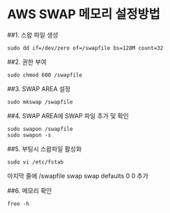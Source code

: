 
# AWS SWAP 메모리 설정방법

##1. 스왑 파일 생성

```
sudo dd if=/dev/zero of=/swapfile bs=128M count=32

```

##2. 권한 부여

```
sudo chmod 600 /swapfile

```
##3. SWAP AREA 설정

```
sudo mkswap /swapfile

```

##4. SWAP AREA에 SWAP 파일 추가 및 확인

```
sudo swapon /swapfile
sudo swapon -s

```
##5. 부팅시 스왑파일 활성화

```
sudo vi /etc/fstab

```
마지막 줄에 /swapfile swap swap defaults 0 0 추가

##6. 메모리 확인

```
free -h

```
